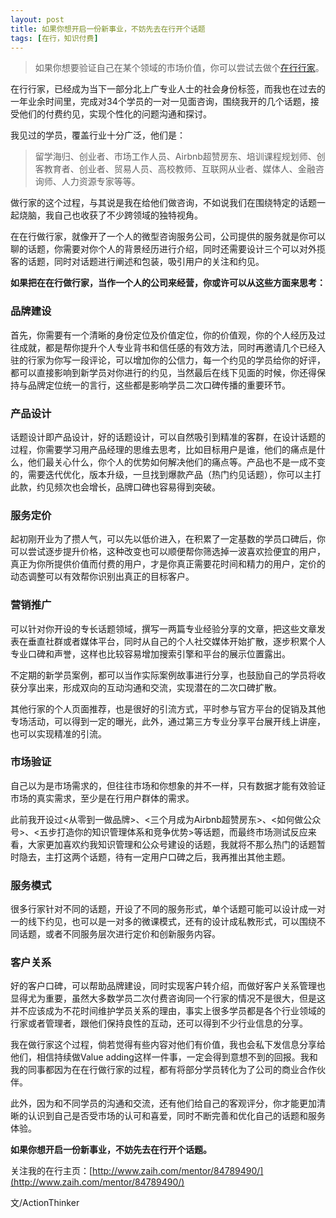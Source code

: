 ```yaml
---
layout: post
title: 如果你想开启一份新事业，不妨先去在行开个话题
tags: [在行，知识付费]
---
```


>如果你想要验证自己在某个领域的市场价值，你可以尝试去做个[在行行家](http://www.zaih.com/mentor/84789490/)。

在行行家，已经成为当下一部分北上广专业人士的社会身份标签，而我也在过去的一年业余时间里，完成对34个学员的一对一见面咨询，围绕我开的几个话题，接受他们的付费约见，实现个性化的问题沟通和探讨。

我见过的学员，覆盖行业十分广泛，他们是：
>留学海归、创业者、市场工作人员、Airbnb超赞房东、培训课程规划师、创客教育者、创业者、贸易人员、高校教师、互联网从业者、媒体人、金融咨询师、人力资源专家等等。

做行家的这个过程，与其说是我在给他们做咨询，不如说我们在围绕特定的话题一起烧脑，我自己也收获了不少跨领域的独特视角。

在在行做行家，就像开了一个人的微型咨询服务公司，公司提供的服务就是你可以聊的话题，你需要对你个人的背景经历进行介绍，同时还需要设计三个可以对外揽客的话题，同时对话题进行阐述和包装，吸引用户的关注和约见。

**如果把在在行做行家，当作一个人的公司来经营，你或许可以从这些方面来思考：**

### 品牌建设
首先，你需要有一个清晰的身份定位及价值定位，你的价值观，你的个人经历及过往成就，都是帮你提升个人专业背书和信任感的有效方法，同时再邀请几个已经入驻的行家为你写一段评论，可以增加你的公信力，每一个约见的学员给你的好评，都可以直接影响到新学员对你进行的约见，当然最后在线下见面的时候，你还得保持与品牌定位统一的言行，这些都是影响学员二次口碑传播的重要环节。

### 产品设计
话题设计即产品设计，好的话题设计，可以自然吸引到精准的客群，在设计话题的过程，你需要学习用产品经理的思维去思考，比如目标用户是谁，他们的痛点是什么，他们最关心什么，你个人的优势如何解决他们的痛点等。产品也不是一成不变的，需要迭代优化，版本升级，一旦找到爆款产品（热门约见话题），你可以主打此款，约见频次也会增长，品牌口碑也容易得到突破。

### 服务定价
起初刚开业为了攒人气，可以先以低价进入，在积累了一定基数的学员口碑后，你可以尝试逐步提升价格，这种改变也可以顺便帮你筛选掉一波喜欢捡便宜的用户，真正为你所提供价值而付费的用户，才是你真正需要花时间和精力的用户，定价的动态调整可以有效帮你识别出真正的目标客户。

### 营销推广
可以针对你开设的专长话题领域，撰写一两篇专业经验分享的文章，把这些文章发表在垂直社群或者媒体平台，同时从自己的个人社交媒体开始扩散，逐步积累个人专业口碑和声誉，这样也比较容易增加搜索引擎和平台的展示位置露出。

不定期的新学员案例，都可以当作实际案例故事进行分享，也鼓励自己的学员将收获分享出来，形成双向的互动沟通和交流，实现潜在的二次口碑扩散。

其他行家的个人页面推荐，也是很好的引流方式，平时参与官方平台的促销及其他专场活动，可以得到一定的曝光，此外，通过第三方专业分享平台展开线上讲座，也可以实现精准的引流。

### 市场验证
自己以为是市场需求的，但往往市场和你想象的并不一样，只有数据才能有效验证市场的真实需求，至少是在行用户群体的需求。

此前我开设过<从零到一做品牌>、<三个月成为Airbnb超赞房东>、<如何做公众号>、<五步打造你的知识管理体系和竞争优势>等话题，而最终市场测试反应来看，大家更加喜欢约我知识管理和公众号建设的话题，我就将不那么热门的话题暂时隐去，主打这两个话题，待有一定用户口碑之后，我再推出其他主题。

### 服务模式
很多行家针对不同的话题，开设了不同的服务形式，单个话题可能可以设计成一对一的线下约见，也可以是一对多的微课模式，还有的设计成私教形式，可以围绕不同话题，或者不同服务层次进行定价和创新服务内容。

### 客户关系
好的客户口碑，可以帮助品牌建设，同时实现客户转介绍，而做好客户关系管理也显得尤为重要，虽然大多数学员二次付费咨询同一个行家的情况不是很大，但是这并不应该成为不花时间维护学员关系的理由，事实上很多学员都是各个行业领域的行家或者管理者，跟他们保持良性的互动，还可以得到不少行业信息的分享。

我在做行家这个过程，倘若觉得有些内容对他们有价值，我也会私下发信息分享给他们，相信持续做Value adding这样一件事，一定会得到意想不到的回报。我和我的同事都因为在在行做行家的过程，都有将部分学员转化为了公司的商业合作伙伴。

此外，因为和不同学员的沟通和交流，还有他们给自己的客观评分，你才能更加清晰的认识到自己是否受市场的认可和喜爱，同时不断完善和优化自己的话题和服务体验。

**如果你想开启一份新事业，不妨先去在行开个话题。**

关注我的在行主页：[http://www.zaih.com/mentor/84789490/](http://www.zaih.com/mentor/84789490/)


文/ActionThinker







